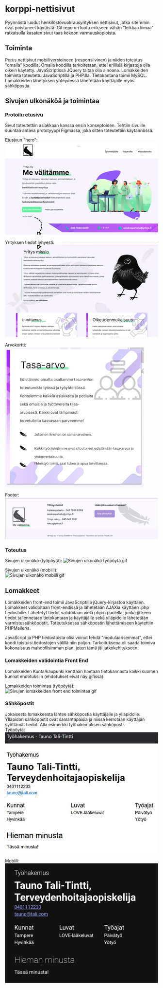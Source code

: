 # korppi-nettisivut
Pyynnöstä luodut henkilöstövuokrausyrityksen nettisivut, jotka sitemmin ovat poistuneet käytöstä.
Git repo on luotu erikseen vähän "leikkaa liimaa" ratkaisulla kasaten sivut taas kokoon varmuuskopioista.
## Toiminta
Perus nettisivut mobiiliversioineen (responsiivinen) ja niiden toteutus "omalla" koodilla. Omalla koodilla tarkoitetaan, ettei erillisiä kirjastoja olla oikein käytetty. JavaScriptissä JQuery taitaa olla ainoana.
Lomakkeiden toiminta toteutettu JavaScriptillä ja PHP:lla. Tietokantana toimii MySQL.
Lomakkeiden lähetyksen yhteydessä lähetetään käyttäjälle myös sähköpostia.
## Sivujen ulkonäköä ja toimintaa
### Protoilu etusivu
Sivut toteutettiin asiakkaan kanssa ensin konseptoiden.
Tehtiin sivuille suuntaa antava prototyyppi Figmassa, joka sitten toteutettiin käytännössä.

Etusivun "hero":
![Sivujen etusivua kuva 1 Figmasta](https://raw.githubusercontent.com/Nyyri/korppi-nettisivut/main/readme/figma/figma_etusivu_1.JPG)

Yrityksen tiedot lyhyesti:
![Sivujen etusivua kuva 2 Figmasta](https://raw.githubusercontent.com/Nyyri/korppi-nettisivut/main/readme/figma/figma_etusivu_2.JPG)

Arvokortti:<br/>
![Sivujen etusivua kuva 3 Figmasta](https://raw.githubusercontent.com/Nyyri/korppi-nettisivut/main/readme/figma/figma_etusivu_3.JPG)

Footer:
![Sivujen etusivua kuva 4 Figmasta](https://raw.githubusercontent.com/Nyyri/korppi-nettisivut/main/readme/figma/figma_etusivu_4.JPG)

### Toteutus
Sivujen ulkonäkö (työpöytä):
![Sivujen ulkonäkö työpöytä gif](https://raw.githubusercontent.com/Nyyri/korppi-nettisivut/main/readme/gifs/sivut.gif)

Sivujen ulkonäkö (mobiili):<br/>
![Sivujen ulkonäkö mobiili gif](https://raw.githubusercontent.com/Nyyri/korppi-nettisivut/main/readme/gifs/sivut_mobiili.gif)
## Lomakkeet
Lomakkeiden front-end toimii JavaScriptillä jQuery-kirjastoa käyttäen. Lomakkeet validoitaan front-endissä ja lähetetään AJAXia käyttäen .php tiedostolle. Lähetetyt tiedot validoitaan vielä php:n puolella, jonka jälkeen tiedot tallennetaan tietokantaan ja käyttäjälle sekä ylläpidolle lähetetään varmistussähköpostit. Toteutuksessa sähköpostin lähettämiseen käytettiin PHPMaileria.

JavaScript ja PHP tiedostoista olisi voinut tehdä "modulaarisemmat", ettei koodi toistuisi tiedostojen välillä niin paljon. Tarkoituksena oli saada toimiva kokonaisuus mahdollisimman pian, joten tämä jäi jatkokehitykseen.

### Lomakkeiden validointia Front End
Lomakkeiden Kunta/kaupunki kenttään haetaan tietokannasta kaikki suomen kunnat ehdotuksiin (ehdotukset eivät näy gifissä).

Lomakkeiden toimintaa (työpöytä):<br/>
![Sivujen lomakkeiden front end toimintaa gif](https://raw.githubusercontent.com/Nyyri/korppi-nettisivut/main/readme/gifs/lomake.gif)
### Sähköpostit
Jokaisesta lomakkeesta lähtee sähköpostia käyttäjälle ja ylläpidolle. Ylläpidon sähköpostit ovat samantapaisia ja niissä kerrotaan käyttäjän syöttämät tiedot. Alla esimerkki työhakemuksen sähköposti.<br/>
Työpöytä:<br/>
![Ylläpidon sähköpostin ulkonäkö työpöytä](https://raw.githubusercontent.com/Nyyri/korppi-nettisivut/main/readme/pics/sposti.JPG)

Mobiili:<br/>
![Ylläpidon sähköpostin ulkonäkö työpöytä](https://raw.githubusercontent.com/Nyyri/korppi-nettisivut/main/readme/pics/sposti_mobiili.jpg)
